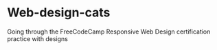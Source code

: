 # Web-design-cats
Going through the FreeCodeCamp Responsive Web Design certification practice with designs 

